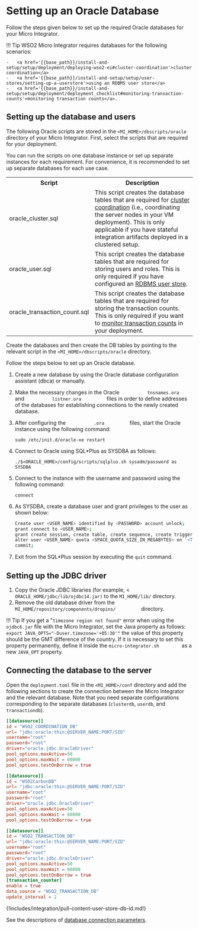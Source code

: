 # Setting up an Oracle Database

Follow the steps given below to set up the required Oracle databases for your Micro Integrator.

!!! Tip
    WSO2 Micro Integrator requires databases for the following scenarios:

    -	<a href='{{base_path}}/install-and-setup/setup/deployment/deploying-wso2-ei#cluster-coordination'>cluster coordination</a>
    -	<a href='{{base_path}}/install-and-setup/setup/user-stores/setting-up-a-userstore'>using an RDBMS user store</a>
    -	<a href='{{base_path}}/install-and-setup/setup/deployment/deployment_checklist#monitoring-transaction-counts'>monitoring transaction counts</a>.

## Setting up the database and users

The following Oracle scripts are stored in the `<MI_HOME>/dbscripts/oracle` directory of your Micro Integrator. First, select the scripts that are required for your deployment.

You can run the scripts on one database instance or set up separate instances for each requirement. For convenience, it is recommended to set up separate databases for each use case.

<table>
	<tr>
		<th>Script</th>
		<th>Description</th>
	</tr>
	<tr>
		<td>oracle_cluster.sql</td>
		<td>This script creates the database tables that are required for <a href='{{base_path}}/install-and-setup/setup/deployment/deploying-wso2-ei/#cluster-coordination'>cluster coordination</a> (i.e., coordinating the server nodes in your VM deployment). This is only applicable if you have stateful integration artifacts deployed in a clustered setup.
        </td>
	</tr>
	<tr>
		<td>oracle_user.sql</td>
		<td>This script creates the database tables that are required for storing users and roles. This is only required if you have configured an <a href='{{base_path}}/install-and-setup/setup/user-stores/setting-up-a-userstore'>RDBMS user store</a>.</td>
	</tr>
	<tr>
		<td>oracle_transaction_count.sql</td>
		<td>This script creates the database tables that are required for storing the transaction counts. This is only required if you want to <a href='{{base_path}}/install-and-setup/setup/deployment/deployment_checklist/#monitoring-transaction-counts'>monitor transaction counts</a> in your deployment.</td>
	</tr>
</table>

Create the databases and then create the DB tables by pointing to the relevant script in the `<MI_HOME>/dbscripts/oracle` directory.

Follow the steps below to set up an Oracle database.

1.  Create a new database by using the Oracle database configuration
    assistant (dbca) or manually.
2.  Make the necessary changes in the Oracle
    `           tnsnames.ora          ` and
    `           listner.ora          ` files in order to define
    addresses of the databases for establishing connections to the newly
    created database.
3.  After configuring the `           .ora          ` files, start the
    Oracle instance using the following command:

     ```
     sudo /etc/init.d/oracle-xe restart
     ```

4.  Connect to Oracle using SQL\*Plus as SYSDBA as follows:

    ```
    ./$<ORACLE_HOME>/config/scripts/sqlplus.sh sysadm/password as SYSDBA
    ```

5.  Connect to the instance with the username and password using the
    following command:

    ```
    connect
    ```

6.  As SYSDBA, create a database user and grant privileges to the user
    as shown below:

    ```bash
    Create user <USER_NAME> identified by <PASSWORD> account unlock;
    grant connect to <USER_NAME>;
    grant create session, create table, create sequence, create trigger to <USER_NAME>;
    alter user <USER_NAME> quota <SPACE_QUOTA_SIZE_IN_MEGABYTES> on '<TABLE_SPACE_NAME>';
    commit;
    ```

7.  Exit from the SQL\*Plus session by executing the `quit` command.

## Setting up the JDBC driver

1.  Copy the Oracle JDBC libraries (for example, \<
    `ORACLE_HOME/jdbc/lib/ojdbc14.jar)` to the `MI_HOME/lib/`
    directory.
2.  Remove the old database driver from the
    `MI_HOME/repository/components/dropins/         `
    directory.

!!! Tip
    If you get a "`timezone region not found"` error when using the `ojdbc6.jar` file with the Micro Integrator, set the Java property as follows: `export JAVA_OPTS="-Duser.timezone='+05:30'"` the value of this property should be the GMT difference of the country. If it is necessary to set this property permanently, define it inside the `micro-integrator.sh        ` as a new `JAVA_OPT` property.

## Connecting the database to the server

Open the `deployment.toml` file in the `<MI_HOME>/conf` directory and add the following sections to create the connection between the Micro Integrator and the relevant database. Note that you need separate configurations corresponding to the separate databases (`clusterdb`, `userdb`, and `transactiondb`).

```toml tab='Cluster DB Connection'
[[datasource]]
id = "WSO2_COORDINATION_DB"
url= "jdbc:oracle:thin:@SERVER_NAME:PORT/SID"
username="root"
password="root"
driver="oracle.jdbc.OracleDriver"
pool_options.maxActive=50
pool_options.maxWait = 60000
pool_options.testOnBorrow = true
```

```toml tab='User DB Connection'
[[datasource]]
id = "WSO2CarbonDB"
url= "jdbc:oracle:thin:@SERVER_NAME:PORT/SID"
username="root"
password="root"
driver="oracle.jdbc.OracleDriver"
pool_options.maxActive=50
pool_options.maxWait = 60000
pool_options.testOnBorrow = true
```

```toml tab='Transaction Counter DB Connection'
[[datasource]]
id = "WSO2_TRANSACTION_DB"
url= "jdbc:oracle:thin:@SERVER_NAME:PORT/SID"
username="root"
password="root"
driver="oracle.jdbc.OracleDriver"
pool_options.maxActive=50
pool_options.maxWait = 60000
pool_options.testOnBorrow = true
[transaction_counter]
enable = true
data_source = "WSO2_TRANSACTION_DB"
update_interval = 2
```

{!includes/integration/pull-content-user-store-db-id.md!}

See the descriptions of [database connection parameters]({{base_path}}/reference/config-catalog-mi/#database-connection).